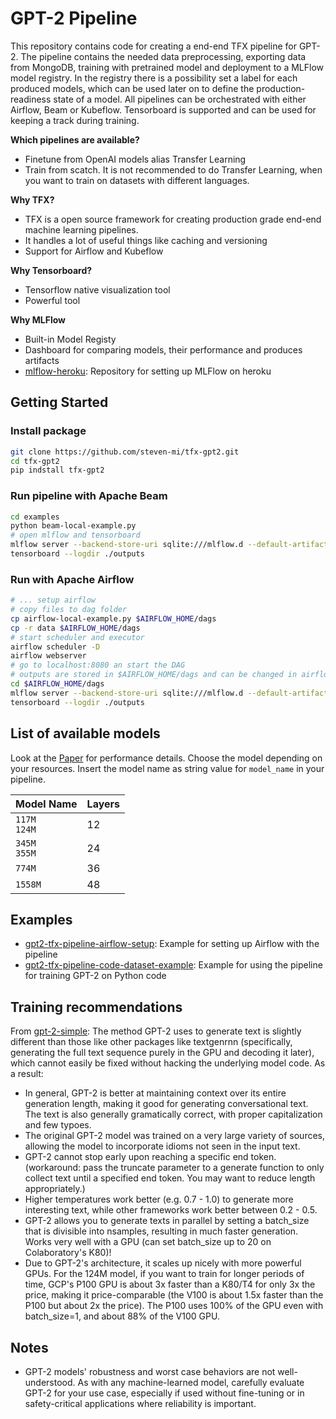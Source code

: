 # GPT-2 Pipeline

This repository contains code for creating a end-end TFX pipeline for GPT-2. The pipeline contains the needed data preprocessing, exporting data from MongoDB, training with pretrained model and deployment to a MLFlow model registry. In the registry there is a possibility set a label for each produced models, which can be used later on to define the production-readiness state of a model. All pipelines can be orchestrated with either Airflow, Beam or Kubeflow. Tensorboard is supported and can be used for keeping a track during training. 

**Which pipelines are available?**
- Finetune from OpenAI models alias Transfer Learning
- Train from scatch. It is not recommended to do Transfer Learning, when you want to train on datasets with different languages.

**Why TFX?**

- TFX is a open source framework for creating production grade end-end machine learning pipelines.
- It handles a lot of useful things like caching and versioning
- Support for Airflow and Kubeflow

**Why Tensorboard?**

- Tensorflow native visualization tool
- Powerful tool

**Why MLFlow**

- Built-in Model Registy
- Dashboard for comparing models, their performance and produces artifacts
- [mlflow-heroku](https://github.com/NewsPipe/mlflow-heroku): Repository for setting up MLFlow on heroku

## Getting Started

### Install package
```bash
git clone https://github.com/steven-mi/tfx-gpt2.git
cd tfx-gpt2
pip indstall tfx-gpt2
```

### Run pipeline with Apache Beam

```bash
cd examples
python beam-local-example.py
# open mlflow and tensorboard
mlflow server --backend-store-uri sqlite:///mlflow.d --default-artifact-root ./mlruns
tensorboard --logdir ./outputs
```

### Run with Apache Airflow

```bash
# ... setup airflow
# copy files to dag folder
cp airflow-local-example.py $AIRFLOW_HOME/dags
cp -r data $AIRFLOW_HOME/dags
# start scheduler and executor
airflow scheduler -D
airflow webserver 
# go to localhost:8080 an start the DAG
# outputs are stored in $AIRFLOW_HOME/dags and can be changed in airflow-local-example.py
cd $AIRFLOW_HOME/dags
mlflow server --backend-store-uri sqlite:///mlflow.d --default-artifact-root ./mlruns
tensorboard --logdir ./outputs
```


## List of available models

Look at the [Paper](https://openai.com/blog/better-language-models/) for performance details. Choose the model depending on your resources. Insert the model name as string value for `model_name` in your pipeline.

| Model Name        | Layers | 
| ----------------- | ------ | 
| `117M`<br/>`124M` | 12     | 
| `345M`<br/>`355M` | 24     | 
| `774M`            | 36     | 
| `1558M`           | 48     | 

## Examples
- [gpt2-tfx-pipeline-airflow-setup](https://github.com/NewsPipe/gpt2-tfx-pipeline-airflow-setup): Example for setting up Airflow with the pipeline
- [gpt2-tfx-pipeline-code-dataset-example](https://github.com/NewsPipe/gpt2-tfx-pipeline-code-dataset-example): Example for using the pipeline for training GPT-2 on Python code

## Training recommendations
From [gpt-2-simple](https://github.com/minimaxir/gpt-2-simple): The method GPT-2 uses to generate text is slightly different than those like other packages like textgenrnn (specifically, generating the full text sequence purely in the GPU and decoding it later), which cannot easily be fixed without hacking the underlying model code. As a result:
- In general, GPT-2 is better at maintaining context over its entire generation length, making it good for generating conversational text. The text is also generally gramatically correct, with proper capitalization and few typoes.
- The original GPT-2 model was trained on a very large variety of sources, allowing the model to incorporate idioms not seen in the input text.
- GPT-2 cannot stop early upon reaching a specific end token. (workaround: pass the truncate parameter to a generate function to only collect text until a specified end token. You may want to reduce length appropriately.)
- Higher temperatures work better (e.g. 0.7 - 1.0) to generate more interesting text, while other frameworks work better between 0.2 - 0.5.
- GPT-2 allows you to generate texts in parallel by setting a batch_size that is divisible into nsamples, resulting in much faster generation. Works very well with a GPU (can set batch_size up to 20 on Colaboratory's K80)!
- Due to GPT-2's architecture, it scales up nicely with more powerful GPUs. For the 124M model, if you want to train for longer periods of time, GCP's P100 GPU is about 3x faster than a K80/T4 for only 3x the price, making it price-comparable (the V100 is about 1.5x faster than the P100 but about 2x the price). The P100 uses 100% of the GPU even with batch_size=1, and about 88% of the V100 GPU.


## Notes
- GPT-2 models' robustness and worst case behaviors are not well-understood. As with any machine-learned model, carefully evaluate GPT-2 for your use case, especially if used without fine-tuning or in safety-critical applications where reliability is important.

